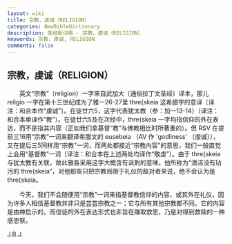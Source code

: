 ```yaml
---
layout: wiki
title: 宗教，虔诚（RELIGION）
categories: NewBibleDictionary
description: 圣经新词典 - 宗教，虔诚（RELIGION）
keywords: 宗教，虔诚, RELIGION
comments: false
---
```


## 宗教，虔诚（RELIGION）

　　英文“宗教”（religion）一字来自武加大〔通俗拉丁文圣经〕译本，那儿 religio 一字在第十三世纪成为了雅一26-27里 thre{skeia 这希腊字的意译〔译注：和合本作“虔诚”〕。在徒廿六5，这字代表犹太教（参：加一13-14）〔译注：和合本单译作“教”〕。在徒廿六5及在次经中，thre{skeia 一字均指信仰的外在表达，而不是指其内容（正如我们拿基督“教”与佛教相比时所著重的）。但 RSV 在提前三16用“宗教”一词来翻译希腊文的 eusebeia （AV 作 'godliness' 〔虔诚〕），又在提后三5同样用“宗教”一词，而两处都接近“宗教内容”的意思，我们一般直觉上会用“基督教”一词〔译注：和合本在上述两处均译作“敬虔”〕。由于 thre{skeia 与犹太教有关联，故此雅各采用这字大概含有讽刺的意味。他所称为“清洁没有玷污的 thre{skeia”，对他那些只把宗教局限于礼仪的敌对者来说，绝不会认为是 thre{skeia。

　　今天，我们不会随便用“宗教”一词来指基督教信仰的内容，或其外在礼仪，因为许多人相信基督教并非只是芸芸宗教之一；它与所有其他宗教都不同，它的内容是由神启示的，而信徒的外在表达形式也非旨在赚取救恩，乃是对得到救赎的一种感恩祭。

J.B.J.








